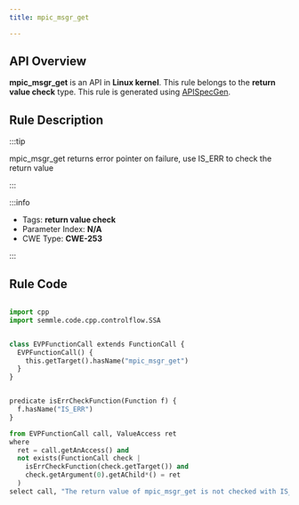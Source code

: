 ```yaml
---
title: mpic_msgr_get

---
```



## API Overview
**mpic_msgr_get** is an API in **Linux kernel**. This rule belongs to the **return value check** type. This rule is generated using [APISpecGen](../../tools/APISpecGen).
## Rule Description

:::tip

mpic_msgr_get returns error pointer on failure, use IS_ERR to check the return value

:::

:::info

- Tags: **return value check**
- Parameter Index: **N/A**
- CWE Type: **CWE-253**

:::

## Rule Code
```python

import cpp
import semmle.code.cpp.controlflow.SSA


class EVPFunctionCall extends FunctionCall {
  EVPFunctionCall() {
    this.getTarget().hasName("mpic_msgr_get")
  }
}


predicate isErrCheckFunction(Function f) {
  f.hasName("IS_ERR") 
}

from EVPFunctionCall call, ValueAccess ret
where
  ret = call.getAnAccess() and
  not exists(FunctionCall check |
    isErrCheckFunction(check.getTarget()) and
    check.getArgument(0).getAChild*() = ret
  )
select call, "The return value of mpic_msgr_get is not checked with IS_ERR."
    
```
